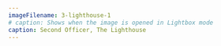 ```yaml
---
imageFilename: 3-lighthouse-1
# caption: Shows when the image is opened in Lightbox mode
caption: Second Officer, The Lighthouse
---
```

